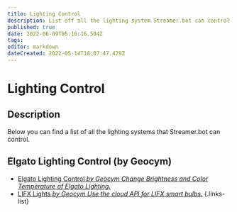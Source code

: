 ```yaml
---
title: Lighting Control
description: List off all the lighting system Streamer.bot can control.
published: true
date: 2022-06-09T05:16:16.504Z
tags: 
editor: markdown
dateCreated: 2022-05-14T18:07:47.429Z
---
```


# Lighting Control

## Description

Below you can find a list of all the lighting systems that Streamer.bot can control.

## Elgato Lighting Control (by Geocym)

* [Elgato Lighting Control *by Geocym* *Change Brightness and Color Temperature of Elgato Lighting.*](/extensions/lighting-control/elgato-lighting-control)
* [LIFX Lights *by Geocym* *Use the cloud API for LIFX smart bulbs.*](/extensions/lighting-control/lifx-lights)
{.links-list}